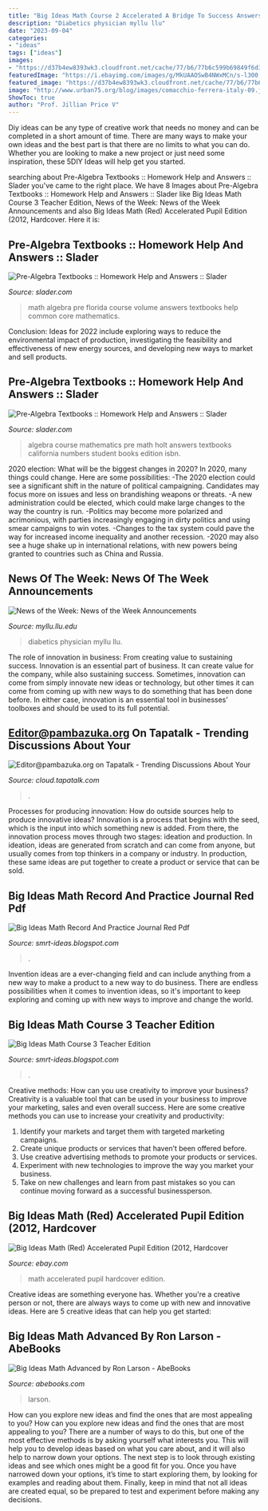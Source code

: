 ```yaml
---
title: "Big Ideas Math Course 2 Accelerated A Bridge To Success Answers : Big Ideas Math Record And Practice Journal Red Pdf"
description: "Diabetics physician myllu llu"
date: "2023-09-04"
categories:
- "ideas"
tags: ["ideas"]
images:
- "https://d37b4ew8393wk3.cloudfront.net/cache/77/b6/77b6c599b69849f6d31ba95a6e80c8bc.jpg"
featuredImage: "https://i.ebayimg.com/images/g/MkUAAOSwB4NWxMCn/s-l300.jpg"
featured_image: "https://d37b4ew8393wk3.cloudfront.net/cache/77/b6/77b6c599b69849f6d31ba95a6e80c8bc.jpg"
image: "http://www.urban75.org/blog/images/comacchio-ferrera-italy-09.jpg"
ShowToc: true
author: "Prof. Jillian Price V"
---
```



Diy ideas can be any type of creative work that needs no money and can be completed in a short amount of time. There are many ways to make your own ideas and the best part is that there are no limits to what you can do. Whether you are looking to make a new project or just need some inspiration, these 5DIY Ideas will help get you started.

	

		
searching about Pre-Algebra Textbooks :: Homework Help and Answers :: Slader you've came to the right place. We have 8 Images about Pre-Algebra Textbooks :: Homework Help and Answers :: Slader like Big Ideas Math Course 3 Teacher Edition, News of the Week: News of the Week Announcements and also Big Ideas Math (Red) Accelerated Pupil Edition (2012, Hardcover. Here it is:
		
    
## Pre-Algebra Textbooks :: Homework Help And Answers :: Slader

<img loading=lazy src="https://d37b4ew8393wk3.cloudfront.net/cache/77/b6/77b6c599b69849f6d31ba95a6e80c8bc.jpg" onerror="this.onerror=null;this.src='https://tse4.mm.bing.net/th?id=OIP.wjd4RPfRMO-19xnaf_5DXQHaJm&amp;pid=15.1';" alt="Pre-Algebra Textbooks :: Homework Help and Answers :: Slader">

_Source: slader.com_

>math algebra pre florida course volume answers textbooks help common core mathematics. 

	

Conclusion:
Ideas for 2022 include exploring ways to reduce the environmental impact of production, investigating the feasibility and effectiveness of new energy sources, and developing new ways to market and sell products.

    
## Pre-Algebra Textbooks :: Homework Help And Answers :: Slader

<img loading=lazy src="https://d37b4ew8393wk3.cloudfront.net/cache/6a/bf/6abf1ab04c28161ff023128db3bcf76a.jpg" onerror="this.onerror=null;this.src='https://tse4.mm.bing.net/th?id=OIP.rnmvaI7khKe83CWMJSWwkAAAAA&amp;pid=15.1';" alt="Pre-Algebra Textbooks :: Homework Help and Answers :: Slader">

_Source: slader.com_

>algebra course mathematics pre math holt answers textbooks california numbers student books edition isbn. 

	

2020 election: What will be the biggest changes in 2020?
In 2020, many things could change. Here are some possibilities:
-The 2020 election could see a significant shift in the nature of political campaigning. Candidates may focus more on issues and less on brandishing weapons or threats. 
-A new administration could be elected, which could make large changes to the way the country is run. 
-Politics may become more polarized and acrimonious, with parties increasingly engaging in dirty politics and using smear campaigns to win votes. 
-Changes to the tax system could pave the way for increased income inequality and another recession. 
-2020 may also see a huge shake up in international relations, with new powers being granted to countries such as China and Russia.

    
## News Of The Week: News Of The Week Announcements

<img loading=lazy src="http://myllu.llu.edu/utilities-fileManager/action:image/?item=%2FcollabUserUploads%2F1630%2Fimage%2FiPad+in+the+lab-web.jpg" onerror="this.onerror=null;this.src='https://tse4.mm.bing.net/th?id=OIP.8OtNo35aZU-QDgnAvYdXcQHaE6&amp;pid=15.1';" alt="News of the Week: News of the Week Announcements">

_Source: myllu.llu.edu_

>diabetics physician myllu llu. 

	

The role of innovation in business: From creating value to sustaining success.
Innovation is an essential part of business. It can create value for the company, while also sustaining success. Sometimes, innovation can come from simply innovate new ideas or technology, but other times it can come from coming up with new ways to do something that has been done before. In either case, innovation is an essential tool in businesses’ toolboxes and should be used to its full potential.

    
## Editor@pambazuka.org On Tapatalk - Trending Discussions About Your

<img loading=lazy src="http://www.urban75.org/blog/images/comacchio-ferrera-italy-09.jpg" onerror="this.onerror=null;this.src='https://tse1.mm.bing.net/th?id=OIP.DZH5YWudrjya94M2q3LJMQHaFj&amp;pid=15.1';" alt="Editor@pambazuka.org on Tapatalk - Trending Discussions About Your">

_Source: cloud.tapatalk.com_

>. 

	

Processes for producing innovation: How do outside sources help to produce innovative ideas?
Innovation is a process that begins with the seed, which is the input into which something new is added. From there, the innovation process moves through two stages: ideation and production. In ideation, ideas are generated from scratch and can come from anyone, but usually comes from top thinkers in a company or industry. In production, these same ideas are put together to create a product or service that can be sold.

    
## Big Ideas Math Record And Practice Journal Red Pdf

<img loading=lazy src="https://is4-ssl.mzstatic.com/image/thumb/Purple123/v4/eb/f9/fc/ebf9fc42-f789-6a4c-abf6-a637bace36d4/pr_source.png/643x0w.jpg" onerror="this.onerror=null;this.src='https://tse3.mm.bing.net/th?id=OIP.3Pphv7lVVq7kBw0HZ4Eb6QHaJ4&amp;pid=15.1';" alt="Big Ideas Math Record And Practice Journal Red Pdf">

_Source: smrt-ideas.blogspot.com_

>. 

	

Invention ideas are a ever-changing field and can include anything from a new way to make a product to a new way to do business. There are endless possibilities when it comes to invention ideas, so it's important to keep exploring and coming up with new ways to improve and change the world.

    
## Big Ideas Math Course 3 Teacher Edition

<img loading=lazy src="https://lh3.googleusercontent.com/proxy/lrxrnDkMp_Ps3HCLCJqZ8xlj6ObYKLJAJxq2l3iBSsxNmh5wlD2KzJyKknPj76-t3zzYiw4K-40hebhCM8t2p67e3_4C08rsUJN0DDDajuVy5jyBgSILZX8slF9c_ne9o5VwvNTgNK5N88-qdkxr7jX0gs5euSeTUjN2BvjaBFGhXO-drkHTpY4tsQ=w1200-h630-p-k-no-nu" onerror="this.onerror=null;this.src='https://tse2.mm.bing.net/th?id=OIP.wtsxh3mG6G9dI-7RMGxYzgHaFj&amp;pid=15.1';" alt="Big Ideas Math Course 3 Teacher Edition">

_Source: smrt-ideas.blogspot.com_

>. 

	

Creative methods: How can you use creativity to improve your business?
Creativity is a valuable tool that can be used in your business to improve your marketing, sales and even overall success. Here are some creative methods you can use to increase your creativity and productivity: 
1. Identify your markets and target them with targeted marketing campaigns.
2. Create unique products or services that haven’t been offered before.
3. Use creative advertising methods to promote your products or services. 
4. Experiment with new technologies to improve the way you market your business. 
5. Take on new challenges and learn from past mistakes so you can continue moving forward as a successful businessperson.

    
## Big Ideas Math (Red) Accelerated Pupil Edition (2012, Hardcover

<img loading=lazy src="https://i.ebayimg.com/images/g/MkUAAOSwB4NWxMCn/s-l300.jpg" onerror="this.onerror=null;this.src='https://tse4.mm.bing.net/th?id=OIP.8Ji3D9ZO7ycZsg0OlX89ygAAAA&amp;pid=15.1';" alt="Big Ideas Math (Red) Accelerated Pupil Edition (2012, Hardcover">

_Source: ebay.com_

>math accelerated pupil hardcover edition. 

	

Creative ideas are something everyone has. Whether you're a creative person or not, there are always ways to come up with new and innovative ideas. Here are 5 creative ideas that can help you get started: 

    
## Big Ideas Math Advanced By Ron Larson - AbeBooks

<img loading=lazy src="https://pictures.abebooks.com/isbn/9781680336481-us-300.jpg" onerror="this.onerror=null;this.src='https://tse2.mm.bing.net/th?id=OIP.gmSr6IHH7BVBWVo6uUJmEgAAAA&amp;pid=15.1';" alt="Big Ideas Math Advanced by Ron Larson - AbeBooks">

_Source: abebooks.com_

>larson. 

	

How can you explore new ideas and find the ones that are most appealing to you?
How can you explore new ideas and find the ones that are most appealing to you? There are a number of ways to do this, but one of the most effective methods is by asking yourself what interests you. This will help you to develop ideas based on what you care about, and it will also help to narrow down your options. The next step is to look through existing ideas and see which ones might be a good fit for you. Once you have narrowed down your options, it’s time to start exploring them, by looking for examples and reading about them. Finally, keep in mind that not all ideas are created equal, so be prepared to test and experiment before making any decisions.

